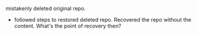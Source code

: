 mistakenly deleted original repo. 
- followed steps to restored deleted repo. Recovered the repo without the content. What's the point of recovery then?

